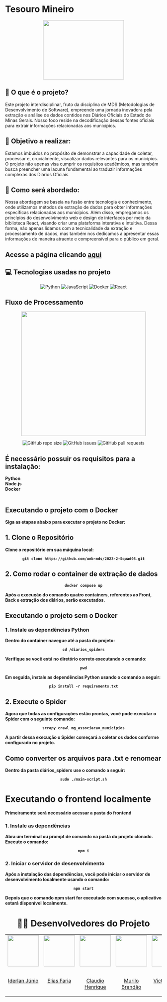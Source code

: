   <h1>
    Tesouro Mineiro
  </h1>
    <div align="center">
      <img src="https://upload.wikimedia.org/wikipedia/commons/f/f4/Bandeira_de_Minas_Gerais.svg" width="260" height="190"
    </div>
  <h2 align="left">
    📖 O que é o projeto?
  </h2>
  <p align="left">
    Este projeto interdisciplinar, fruto da disciplina de MDS (Metodologias de Desenvolvimento de Software), empreende uma jornada inovadora pela extração e análise de         dados contidos nos Diários Oficiais do Estado de Minas Gerais. Nosso foco reside na decodificação dessas fontes oficiais para extrair informações relacionadas aos          municípios.
  </p>
  <h2 align="left">
    📖 Objetivo a realizar:
  </h2>
  <p align="left">
    Estamos imbuídos no propósito de demonstrar a capacidade de coletar, processar e, crucialmente, visualizar dados relevantes para os municípios. O projeto não apenas        visa cumprir os requisitos acadêmicos, mas também busca preencher uma lacuna fundamental ao traduzir informações complexas dos Diários Oficiais.
  </p>
  <h2 align= "left">
    📖 Como será abordado:
  </h2>
  <p align="left">
    Nossa abordagem se baseia na fusão entre tecnologia e conhecimento, onde utilizamos métodos de extração de dados para obter informações específicas relacionadas aos        municípios. Além disso, empregamos os princípios do desenvolvimento web e design de interfaces por meio da biblioteca React, visando criar uma plataforma interativa        e intuitiva. Dessa forma, não apenas lidamos com a tecnicalidade da extração e processamento de dados, mas também nos dedicamos a apresentar essas informações de           maneira atraente e compreensível para o público em geral.
   </p>
   <h2 align="left">
    Acesse a página clicando 
     <a href="https://squad05.vercel.app/">aqui
     </a>
   </h2>
   <h2 align="left">
      💻 Tecnologias usadas no projeto  
   </h2>
  
 ![Python](https://img.shields.io/badge/python-3670A0?style=for-the-badge&logo=python&logoColor=ffdd54)
 ![JavaScript](https://img.shields.io/badge/javascript-%23323330.svg?style=for-the-badge&logo=javascript&logoColor=%23F7DF1E)
 ![Docker](https://img.shields.io/badge/docker-%230db7ed.svg?style=for-the-badge&logo=docker&logoColor=white)
 ![React](https://img.shields.io/badge/React-20232A?style=for-the-badge&logo=react&logoColor=61DAFB)

   <h2 align= "left">
     Fluxo de Processamento
   </h2>
      <div>
         <img src="https://github.com/unb-mds/2023-2-TesouroMineiro/assets/101422838/0d5eb9ca-868a-4d6c-aacb-2b4c4b1a3dfd" width="400" height="400"/>
      </div>
      
![GitHub repo size](https://img.shields.io/github/repo-size/unb-mds/2023-2-Squad05-TesouroMineiro?style=for-the-badge)
![GitHub issues](https://img.shields.io/github/issues/unb-mds/2023-2-Squad05-TesouroMineiro?style=for-the-badge)
![GitHub pull requests](https://img.shields.io/github/issues-pr/unb-mds/2023-2-Squad05-TesouroMineiro?style=for-the-badge)
  <h2 align="left">
    É necessário possuir os requisitos para a instalação:
  </h2>
  <p align="left">
    <strong>
      Python<br>
      Node.js<br>
      Docker<br>
      <strong/><br>
  </p>
  <h2 align="left">
    Executando o projeto com o Docker
  </h2>
  <p align="left">
    Siga as etapas abaixo para executar o projeto no Docker:
  </p>
  <h2 align="left">
    1. Clone o Repositório
  </h2>
  <p align="left">
      Clone o repositório em sua máquina local:
  </p>
        
  ```
  git clone https://github.com/unb-mds/2023-2-Squad05.git
  ```  
  <h2 align="left">
    2. Como rodar o container de extração de dados
  </h2>
  
  ```
  docker compose up
  ```
  <p align="left">
    Após a execução do comando quatro containers, referentes ao Front, Back e extração dos diários, serão executados.
  </p>
  <h2 align="left">
      Executando o projeto sem o Docker
  </h2>
  <h3 align="left">
       1. Instale as dependências Python
  </h3>
  <p align="left">
    Dentro do container navegue até a pasta do projeto:
  </p>
  
```
cd /diarios_spiders
```
  <p align="left">
    Verifique se você está no diretório correto executando o comando:
  </p>

```
pwd
```
  <p align="left">
    Em seguida, instale as dependências Python usando o comando a seguir:
  </p>

```
pip install -r requirements.txt
```
  <h2 align="left">
    2. Execute o Spider
  </h2>
  <p align="left">
    Agora que todas as configurações estão prontas, você pode executar o Spider com o seguinte comando:
  </p>

```
scrapy crawl mg_associacao_municipios
```

  <p align="left">
      A partir dessa execução o Spider começará a coletar os dados conforme configurado no projeto.
  </p>
  <h2 align="left">
    Como converter os arquivos para .txt e renomear
  </h2>
  <p align="left">
    Dentro da pasta diários_spiders use o comando a seguir:
  </p>

```
sudo ./main-script.sh
```
  <h1 align="left">
    Executando o frontend localmente
  </h1>
  <p align="left">
    Primeiramente será necessário acessar a pasta do frontend
  </p>
  <h3 align="left">
    1. Instale as dependências
  </h3>
  <p align="left">
    Abra um terminal ou prompt de comando na pasta do projeto clonado. Execute o comando:
  </p>

```
npm i
```
  <h3 align="left">
    2. Iniciar o servidor de desenvolvimento
  </h3>
  <p align="left">
    Após a instalação das dependências, você pode iniciar o servidor de desenvolvimento localmente usando o comando:
  </p>

```
npm start
```
  <p align="left">
    Depois que o comando npm start for executado com sucesso, o aplicativo estará disponível localmente.
  </p>
  <h1>
    👨‍💻 Desenvolvedores do Projeto
  </h1>
 <table>
  <tr>
    <td valign="top">
      <a href="https://github.com/IderlanJ" >
        <img align="center" height="100" src="https://avatars.githubusercontent.com/u/101422838?v=4" />
        <br></br>
        <p align="center">Iderlan Júnio</p>
      </a>
    </td>

  <td valign="top">
    <a href="https://github.com/EliasOliver21" >
      <img align="center" height="100" src="https://avatars.githubusercontent.com/u/101871853?v=4" />
      <br></br>
      <p align="center">Elias Faria</p>
    </a>
  </td>

  <td valign="top">
    <a href="https://github.com/claudiohsc" >
      <img align="center" height="100" src="https://avatars.githubusercontent.com/u/79493200?v=4" />
      <br></br>
      <p align="center">Claudio Henrique</p>
    </a>
  </td>

  <td valign="top">
    <a href="https://github.com/MuriloBDSR" >
      <img align="center" height="100" src="https://avatars.githubusercontent.com/u/119528344?v=4" />
      <br></br>
      <p align="center">Murilo Brandão</p>
    </a>
  </td>

  <td valign="top">
    <a href="https://github.com/VictorGCOSTA" >
      <img align="center" height="100" src="https://avatars.githubusercontent.com/u/100495785?v=4" />
      <br></br>
      <p align="center">Victor Hugo</p>
    </a>
  </td>
  
  <td valign="top">
    <a href="https://github.com/Pedrin0030" >
      <img align="center" height="100" src="https://avatars.githubusercontent.com/u/129682770?v=4" />
      <br></br>
      <p align="center">Pedro Paulo</p>
    </a>
  </td>
    
    
  </tr>
</table>
